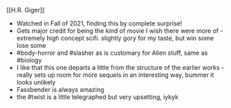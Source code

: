 [[H.R. Giger]]

- Watched in Fall of 2021, finding this by complete surprise! 
- Gets major credit for being the kind of movie I wish there were more of - extremely high concept scifi. slightly gory for my taste, but win some lose some
- #body-horror and #slasher as is customary for Alien stuff, same as #biology 
- I like that this one departs a little from the structure of the earlier works - really sets up room for more sequels in an interesting way, bummer it looks unlikely
- Fassbender is always amazing
- the #twist is a little telegraphed but very upsetting, iykyk